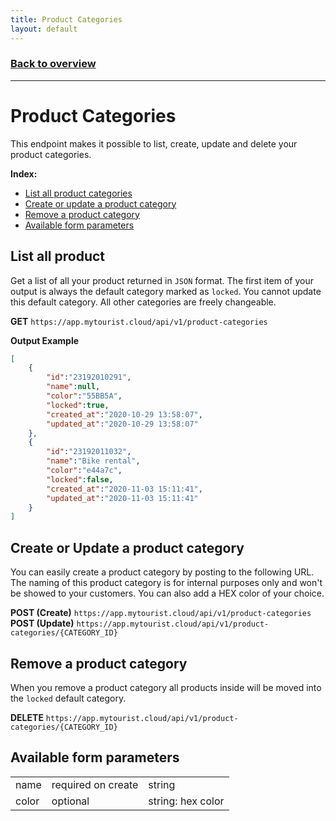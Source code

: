 ```yaml
---
title: Product Categories
layout: default
---
```

### [Back to overview](index.html#api-endpoints)
---
# Product Categories
This endpoint makes it possible to list, create, update and delete your product categories. 

**Index:** 
- [List all product categories](#list-all-product-categories)
- [Create or update a product category](#create-or-update-a-product-category)
- [Remove a product category](#remove-a-product-category)
- [Available form parameters](#available-form-parameters)

## List all product
Get a list of all your product returned in `JSON` format. The first item of your output is always the default category marked as `locked`. You cannot update this default category. All other categories are freely changeable.

**GET** `https://app.mytourist.cloud/api/v1/product-categories`

**Output Example**
```json
[
    {
        "id":"23192010291",
        "name":null,
        "color":"55BB5A",
        "locked":true,
        "created_at":"2020-10-29 13:58:07",
        "updated_at":"2020-10-29 13:58:07"
    },
    {
        "id":"23192011032",
        "name":"Bike rental",
        "color":"e44a7c",
        "locked":false,
        "created_at":"2020-11-03 15:11:41",
        "updated_at":"2020-11-03 15:11:41"
    }
]
```

## Create or Update a product category
You can easily create a product category by posting to the following URL. The naming of this product category is for internal purposes only and won't be showed to your customers. You can also add a HEX color of your choice.

**POST (Create)** `https://app.mytourist.cloud/api/v1/product-categories`   
**POST (Update)** `https://app.mytourist.cloud/api/v1/product-categories/{CATEGORY_ID}`

## Remove a product category
When you remove a product category all products inside will be moved into the `locked` default category.

**DELETE** `https://app.mytourist.cloud/api/v1/product-categories/{CATEGORY_ID}`   

## Available form parameters
<table>
    <tr><td>name</td><td>required on create</td><td>string</td></tr>    
    <tr><td>color</td><td>optional</td><td>string: hex color</td></tr>    
</table>

